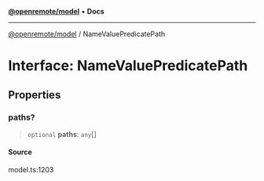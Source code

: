 [**@openremote/model**](../README.md) • **Docs**

***

[@openremote/model](../globals.md) / NameValuePredicatePath

# Interface: NameValuePredicatePath

## Properties

### paths?

> `optional` **paths**: `any`[]

#### Source

model.ts:1203
